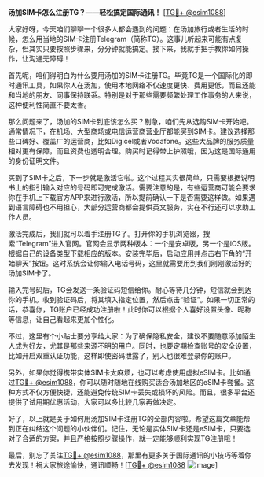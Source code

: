 **汤加SIM卡怎么注册TG？——轻松搞定国际通讯！** [[TG💪+ @esim1088](https://t.me/s/esim1088)]

大家好呀，今天咱们聊聊一个很多人都会遇到的问题：在汤加旅行或者生活的时候，怎么用当地的SIM卡注册Telegram（简称TG）。这事儿听起来可能有点复杂，但其实只要按照步骤来，分分钟就能搞定。接下来，我就手把手教你如何操作，让沟通无障碍！

首先呢，咱们得明白为什么要用汤加的SIM卡注册TG。毕竟TG是一个国际化的即时通讯工具，如果你人在汤加，使用本地网络不仅速度更快、费用更低，而且还能和当地的朋友、同事保持联系。特别是对于那些需要频繁处理工作事务的人来说，这种便利性简直不要太香。

那么问题来了，汤加的SIM卡到底该怎么买？别急，咱们先从选购SIM卡开始吧。通常情况下，在机场、大型商场或电信运营商营业厅都能买到SIM卡。建议选择那些口碑好、覆盖广的运营商，比如Digicel或者Vodafone。这些大品牌的服务质量相对更有保障，而且资费也透明合理。购买时记得带上护照哦，因为这是国际通用的身份证明文件。

买到了SIM卡之后，下一步就是激活它啦。这个过程其实很简单，只需要根据说明书上的指引输入对应的号码即可完成激活。需要注意的是，有些运营商可能会要求你在手机上下载官方APP来进行激活，所以提前确认一下是否需要这样做。如果遇到语言障碍也不用担心，大部分运营商都会提供英文服务，实在不行还可以求助工作人员。

激活完成后，我们就可以着手注册TG了。打开你的手机浏览器，搜索“Telegram”进入官网。官网会显示两种版本：一个是安卓版，另一个是iOS版。根据自己的设备类型下载相应的版本。安装完毕后，启动应用并点击右下角的“开始聊天”按钮。这时系统会让你输入电话号码，这里就需要用到我们刚刚激活好的汤加SIM卡了。

输入完号码后，TG会发送一条验证码短信给你。耐心等待几分钟，短信就会到达你的手机。收到验证码后，将其填入指定位置，然后点击“验证”。如果一切正常的话，恭喜你，TG账户已经成功注册啦！此时你可以根据个人喜好设置头像、昵称等信息，让自己看起来更加个性化。

不过，这里有个小贴士要分享给大家：为了确保隐私安全，建议不要随意添加陌生人成为好友，尤其是那些来源不明的用户。同时，也要定期检查账号的安全设置，比如开启双重认证功能，这样即使密码泄露了，别人也很难登录你的账户。

另外，如果你觉得携带实体SIM卡太麻烦，也可以考虑使用虚拟eSIM卡。比如通过[TG💪+ @esim1088](https://t.me/s/esim1088)，你可以随时随地在线购买适合汤加地区的eSIM卡套餐。这种方式不仅方便快捷，还能避免传统SIM卡丢失或损坏的风险。而且，很多平台还提供了试用期优惠活动，大家可以多比较几家再做决定。

好了，以上就是关于如何用汤加SIM卡注册TG的全部内容啦。希望这篇文章能帮到正在纠结这个问题的小伙伴们。记住，无论是实体SIM卡还是eSIM卡，只要选对了合适的方案，并且严格按照步骤操作，就一定能够顺利实现TG注册哦！

最后，别忘了关注[TG💪+ @esim1088](https://t.me/s/esim1088)，那里有更多关于国际通讯的小技巧等着你去发现！祝大家旅途愉快，通讯顺畅！[[TG💪+ @esim1088](https://t.me/s/esim1088) ![Image](https://i.postimg.cc/4NQfJmqS/Snipaste-2025-05-13-00-14-12.png)]